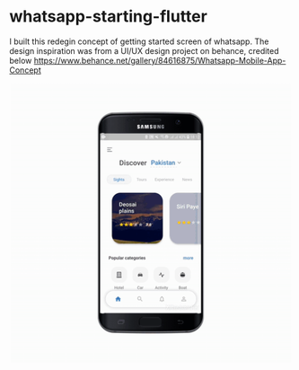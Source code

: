 # whatsapp-starting-flutter

I built this redegin concept of getting started screen of whatsapp. The design inspiration was from a UI/UX design project on behance, credited below
<https://www.behance.net/gallery/84616875/Whatsapp-Mobile-App-Concept>

<p align="center"><img src="https://github.com/ahmed-dys99/travel-app-flutter/blob/main/demo.gif" width="500"/></p>
